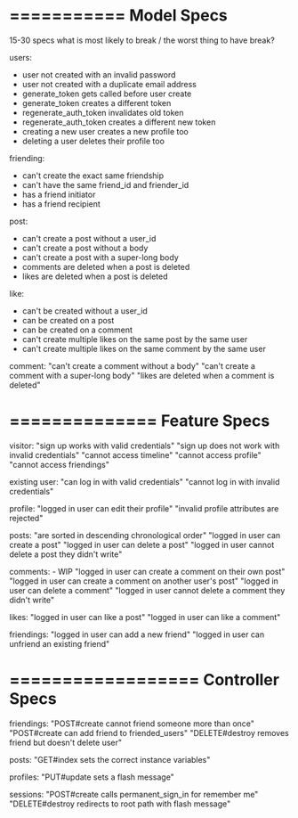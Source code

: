 ===========
Model Specs
===========

15-30 specs
what is most likely to break / the worst thing to have break?

users: 
- user not created with an invalid password
- user not created with a duplicate email address
- generate_token gets called before user create
- generate_token creates a different token
- regenerate_auth_token invalidates old token
- regenerate_auth_token creates a different new token
- creating a new user creates a new profile too
- deleting a user deletes their profile too


friending:
- can't create the exact same friendship
- can't have the same friend_id and friender_id
- has a friend initiator
- has a friend recipient


post:
- can't create a post without a user_id
- can't create a post without a body
- can't create a post with a super-long body
- comments are deleted when a post is deleted
- likes are deleted when a post is deleted


like: 
- can't be created without a user_id
- can be created on a post
- can be created on a comment
- can't create multiple likes on the same post by the same user
- can't create multiple likes on the same comment by the same user


comment:
"can't create a comment without a body"
"can't create a comment with a super-long body"
"likes are deleted when a comment is deleted"


==============
Feature Specs
==============

visitor:
"sign up works with valid credentials"
"sign up does not work with invalid credentials"
"cannot access timeline"
"cannot access profile"
"cannot access friendings"

existing user:
"can log in with valid credentials"
"cannot log in with invalid credentials"


profile:
"logged in user can edit their profile"
"invalid profile attributes are rejected"


posts:
"are sorted in descending chronological order"
"logged in user can create a post"
"logged in user can delete a post"
"logged in user cannot delete a post they didn't write"
 

comments: - WIP
"logged in user can create a comment on their own post"
"logged in user can create a comment on another user's post"
"logged in user can delete a comment"
"logged in user cannot delete a comment they didn't write"


likes:
"logged in user can like a post"
"logged in user can like a comment"



friendings:
"logged in user can add a new friend"
"logged in user can unfriend an existing friend"


==================
Controller Specs
==================
friendings:
"POST#create cannot friend someone more than once"
"POST#create can add friend to friended_users"
"DELETE#destroy removes friend but doesn't delete user"


posts:
"GET#index sets the correct instance variables"


profiles:
"PUT#update sets a flash message"


sessions:
"POST#create calls permanent_sign_in for remember me"
"DELETE#destroy redirects to root path with flash message" 
